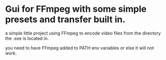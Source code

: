 # Gui for FFmpeg with some simple presets and transfer built in.

a simple little project using FFmpeg to encode video files from the directory the .exe is located in.

you need to have FFmpeg added to PATH env variables or else it will not work.